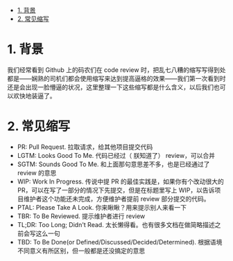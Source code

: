 <!-- TOC -->

- [1. 背景](#1-背景)
- [2. 常见缩写](#2-常见缩写)

<!-- /TOC -->

# 1. 背景
我们经常看到 Github 上的码农们在 code review 时，把乱七八糟的缩写写得到处都是——娴熟的司机们都会使用缩写来达到提高逼格的效果——我们第一次看到时还是会出现一脸懵逼的状况，这里整理一下这些缩写都是什么含义，以后我们也可以欢快地装逼了。

# 2. 常见缩写
* PR: Pull Request. 拉取请求，给其他项目提交代码
* LGTM: Looks Good To Me. 代码已经过（ 朕知道了） review，可以合并
* SGTM: Sounds Good To Me. 和上面那句意思差不多，也是已经通过了 review 的意思
* WIP: Work In Progress. 传说中提 PR 的最佳实践是，如果你有个改动很大的 PR，可以在写了一部分的情况下先提交，但是在标题里写上 WIP，以告诉项目维护者这个功能还未完成，方便维护者提前 review 部分提交的代码。
* PTAL: Please Take A Look. 你来瞅瞅？用来提示别人来看一下
* TBR: To Be Reviewed. 提示维护者进行 review
* TL;DR: Too Long; Didn't Read. 太长懒得看。也有很多文档在做简略描述之前会写这么一句
* TBD: To Be Done(or Defined/Discussed/Decided/Determined). 根据语境不同意义有所区别，但一般都是还没搞定的意思